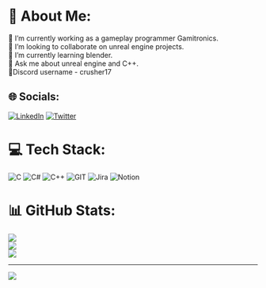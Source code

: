 # 💫 About Me:
🔭 I’m currently working as a gameplay programmer Gamitronics.<br>👯 I’m looking to collaborate on unreal engine projects.<br>🌱 I’m currently learning blender.<br>💬 Ask me about unreal engine and C++.<br>🔗Discord username - crusher17


## 🌐 Socials:
[![LinkedIn](https://img.shields.io/badge/LinkedIn-%230077B5.svg?logo=linkedin&logoColor=white)](https://linkedin.com/in/rahul-vallecha-95ba4b204) [![Twitter](https://img.shields.io/badge/Twitter-%231DA1F2.svg?logo=Twitter&logoColor=white)](https://twitter.com/RahulVallecha17) 

# 💻 Tech Stack:
![C](https://img.shields.io/badge/c-%2300599C.svg?style=for-the-badge&logo=c&logoColor=white) ![C#](https://img.shields.io/badge/c%23-%23239120.svg?style=for-the-badge&logo=c-sharp&logoColor=white) ![C++](https://img.shields.io/badge/c++-%2300599C.svg?style=for-the-badge&logo=c%2B%2B&logoColor=white) ![GIT](https://img.shields.io/badge/Git-fc6d26?style=for-the-badge&logo=git&logoColor=white) ![Jira](https://img.shields.io/badge/jira-%230A0FFF.svg?style=for-the-badge&logo=jira&logoColor=white) ![Notion](https://img.shields.io/badge/Notion-%23000000.svg?style=for-the-badge&logo=notion&logoColor=white)
# 📊 GitHub Stats:
![](https://github-readme-stats.vercel.app/api?username=Crusher90&theme=dark&hide_border=false&include_all_commits=false&count_private=false)<br/>
![](https://github-readme-streak-stats.herokuapp.com/?user=Crusher90&theme=dark&hide_border=false)<br/>
![](https://github-readme-stats.vercel.app/api/top-langs/?username=Crusher90&theme=dark&hide_border=false&include_all_commits=false&count_private=false&layout=compact)

---
[![](https://visitcount.itsvg.in/api?id=Crusher90&icon=5&color=0)](https://visitcount.itsvg.in)

